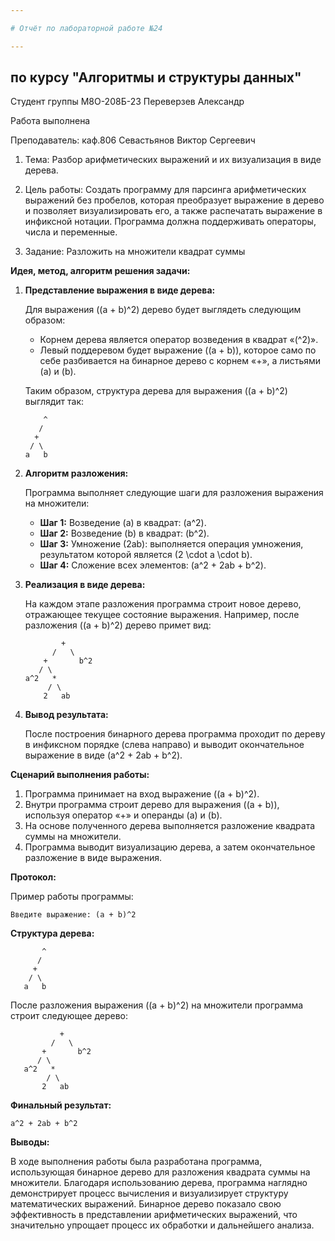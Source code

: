 ```yaml
---

# Отчёт по лабораторной работе №24

---
```


## по курсу "Алгоритмы и структуры данных"

Студент группы М8О-208Б-23 Переверзев Александр

Работа выполнена

Преподаватель: каф.806 Севастьянов Виктор Сергеевич

1. Тема: Разбор арифметических выражений и их визуализация в виде дерева.

2. Цель работы: 
Создать программу для парсинга арифметических выражений без пробелов, которая преобразует выражение в дерево и позволяет визуализировать его, а также распечатать выражение в инфиксной нотации. Программа должна поддерживать операторы, числа и переменные.

3. Задание:
   Разложить на множители квадрат суммы 

**Идея, метод, алгоритм решения задачи:**

1. **Представление выражения в виде дерева:**

   Для выражения \((a + b)^2\) дерево будет выглядеть следующим образом:

   - Корнем дерева является оператор возведения в квадрат «\(^2\)».
   - Левый поддеревом будет выражение \((a + b)\), которое само по себе разбивается на бинарное дерево с корнем «+», а листьями \(a\) и \(b\).
   
   Таким образом, структура дерева для выражения \((a + b)^2\) выглядит так:
   ```
       ^
      /
     +
    / \
   a   b
   ```

2. **Алгоритм разложения:**

   Программа выполняет следующие шаги для разложения выражения на множители:

   - **Шаг 1:** Возведение \(a\) в квадрат: \(a^2\).
   - **Шаг 2:** Возведение \(b\) в квадрат: \(b^2\).
   - **Шаг 3:** Умножение \(2ab\): выполняется операция умножения, результатом которой является \(2 \cdot a \cdot b\).
   - **Шаг 4:** Сложение всех элементов: \(a^2 + 2ab + b^2\).

3. **Реализация в виде дерева:**

   На каждом этапе разложения программа строит новое дерево, отражающее текущее состояние выражения. Например, после разложения \((a + b)^2\) дерево примет вид:

   ```
           +
         /   \
       +       b^2
      / \
   a^2   *
        / \
       2   ab
   ```

4. **Вывод результата:**

   После построения бинарного дерева программа проходит по дереву в инфиксном порядке (слева направо) и выводит окончательное выражение в виде \(a^2 + 2ab + b^2\).

**Сценарий выполнения работы:**

1. Программа принимает на вход выражение \((a + b)^2\).
2. Внутри программа строит дерево для выражения \((a + b)\), используя оператор «+» и операнды \(a\) и \(b\).
3. На основе полученного дерева выполняется разложение квадрата суммы на множители.
4. Программа выводит визуализацию дерева, а затем окончательное разложение в виде выражения.

**Протокол:**

Пример работы программы:

```
Введите выражение: (a + b)^2
```

**Структура дерева:**

```
       ^
      /
     +
    / \
   a   b
```

После разложения выражения \((a + b)^2\) на множители программа строит следующее дерево:

```
           +
         /   \
       +       b^2
      / \
   a^2   *
        / \
       2   ab
```

**Финальный результат:**

```
a^2 + 2ab + b^2
```

**Выводы:**

В ходе выполнения работы была разработана программа, использующая бинарное дерево для разложения квадрата суммы на множители. Благодаря использованию дерева, программа наглядно демонстрирует процесс вычисления и визуализирует структуру математических выражений. Бинарное дерево показало свою эффективность в представлении арифметических выражений, что значительно упрощает процесс их обработки и дальнейшего анализа.









